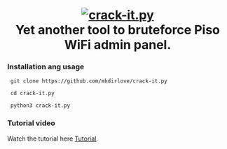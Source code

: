 <h1 align="center">
  <br>
  <a href="https://github.com/mkdirlove/crack-it.py"><img src="https://raw.githubusercontent.com/mkdirlove/crack-it.py/main/logo.png" alt="crack-it.py"></a>
  <br>
  Yet another tool to bruteforce Piso WiFi admin panel.
  <br>
</h1>

### Installation ang usage

```
 git clone https://github.com/mkdirlove/crack-it.py
```
```
 cd crack-it.py
```
```
 python3 crack-it.py
```

### Tutorial video

Watch the tutorial here [Tutorial](https://www.facebook.com/groups/623297095733593/permalink/883572683039365/?fs=2&focus_composer=0&m_entstream_source=group&ref=m_notif&notif_t=group_comment).
